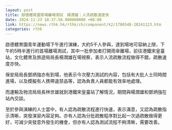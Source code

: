 ```yaml
---
layout: post
title: 啟德體育園首場離場測試　楊潤雄：人流疏散速度快
date: 2024-11-23 18:37:58.000000000 +08:00
link: https://news.rthk.hk/rthk/ch/component/k2/1780548-20241123.htm
categories: rthk
---
```


啟德體育園青年運動場下午進行演練，大約5千人參與，達到場地可容納上限，下午約5時半進行的首場離場測試，其中一批參加者打開雨傘離場，前往港鐵宋皇臺站，文化體育及旅遊局局長楊潤雄在場視察，表示人流疏散流程做得不錯，疏散速度亦快。

保安局局長鄧炳強亦有到場，他表示今次壓力測試的內容，包括有大批人士同時間進場，以及模擬有人携帶違禁品等，認為負責人員都能有效率地處理。

而運輸及物流局局長林世雄就到港鐵宋皇臺站了解情況，期間與楊潤雄和鄧炳強在站內交談。

至於參與演練的人士當中，有人認為疏散流程進行快速，表示滿意，又認為疏散指示清晰，突發演習內容足夠。亦有人認為分批疏散程序對比起一次過疏散做得更好，可減少突發意外發生的機會，但亦有人認為測試流程不夠清晰，需要改善。
